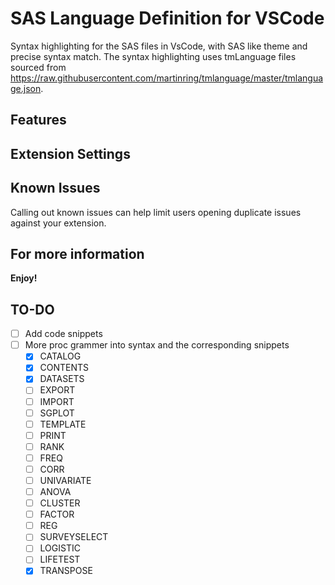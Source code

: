 # SAS Language Definition for VSCode

 Syntax highlighting for the SAS files in VsCode, with SAS like theme and precise syntax match. 
 The syntax highlighting uses tmLanguage files sourced from https://raw.githubusercontent.com/martinring/tmlanguage/master/tmlanguage.json. 


## Features




## Extension Settings

## Known Issues

Calling out known issues can help limit users opening duplicate issues against your extension.


## For more information

**Enjoy!**

## TO-DO
- [ ] Add code snippets
- [ ] More proc grammer into syntax and the corresponding snippets
    - [x] CATALOG
    - [x] CONTENTS
    - [x] DATASETS
    - [ ] EXPORT
    - [ ] IMPORT
    - [ ] SGPLOT
    - [ ] TEMPLATE
    - [ ] PRINT
    - [ ] RANK
    - [ ] FREQ
    - [ ] CORR
    - [ ] UNIVARIATE
    - [ ] ANOVA
    - [ ] CLUSTER
    - [ ] FACTOR
    - [ ] REG
    - [ ] SURVEYSELECT
    - [ ] LOGISTIC
    - [ ] LIFETEST
    - [X] TRANSPOSE